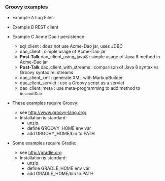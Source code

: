 
### Groovy examples

* Example A Log Files

* Example B REST client

* Example C Acme Dao / persistence
    * sql_client : does not use Acme-Dao jar, uses JDBC
    * dao_client : simple usage of Acme-Dao jar
    * **Post-Talk** dao_client_using_java8 : simple usage of Java 8 method in Acme-Dao jar
    * **Post-Talk** dao_client_with_streams : comparison of Java 8 syntax vs Groovy syntax re: streams
    * dao_client_xml : generate XML with MarkupBuilder
    * dao_client_servlet : use a Groovy script as a servlet 
    * dao_client_meta : use meta-programming to add method to `AccountDao`

* These examples require Groovy:
    * see http://www.groovy-lang.org/
    * Installation is standard:
        * unzip 
        * define GROOVY_HOME env var
        * add GROOVY_HOME/bin to PATH

* Some examples require Gradle:
    * see http://gradle.org 
    * Installation is standard:
        * unzip 
        * define GRADLE_HOME env var
        * add GRADLE_HOME/bin to PATH

